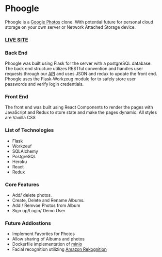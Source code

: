 # Phoogle
Phoogle is a [Google Photos](https://photos.google.com/) clone. With potential future for personal cloud storage on your own server or Network Attached Storage device.

### [LIVE SITE](https://phoogle.herokuapp.com/)


### Back End
Phoogle was built using Flask for the server with a postgreSQL database. The back end structure utilizes RESTful convention and handles user requests through our 
[API](https://github.com/facebook/react/wiki/api-documentation) and uses JSON and redux to update the front end. Phoogle uses the Flask-Workzeug module for to safely store user passwords and verify login credentials. 
### Front End
The front end was built using React Components to render the pages with JavaScript and Redux to store state and make the pages dynamic. All styles are Vanilla CSS
### List of Technologies
* Flask
* Workzeuf
* SQLAlchemy
* PostgreSQL
* Heroku
* React
* Redux

### Core Features
* Add/ delete photos.
* Create, Delete and Rename Albums.
* Add / Remvoe Photos from Album
* Sign up/Login/ Demo User

### Future Addiostions
* Implement Favorites for Photos
* Allow sharing of Albums and photos
* Dockerfile implementation of [minio](https://github.com/minio/minio)
* Facial recognition utilizing  [Amazon Rekognition](https://aws.amazon.com/rekognition/)


